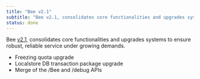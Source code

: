 ```yaml
---
title: "Bee v2.1"
subtitle: "Bee v2.1, consolidates core functionalities and upgrades systems to ensure robust, reliable service under growing demands."
status: done
---
```


Bee [v2.1](https://github.com/ethersphere/bee/releases/tag/v2.1.0), consolidates core functionalities and upgrades systems to ensure robust, reliable service under growing demands.

- Freezing quota upgrade
- Localstore DB transaction package upgrade
- Merge of the /Bee and /debug APIs

